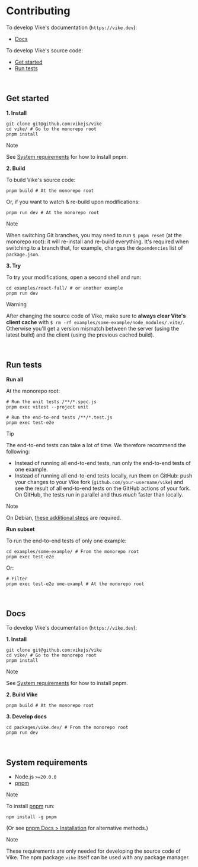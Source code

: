 # Contributing

To develop Vike's documentation (`https://vike.dev`):

- [Docs](#docs)

To develop Vike's source code:

- [Get started](#get-started)
- [Run tests](#run-tests)

<br/>


## Get started

**1. Install**

```shell
git clone git@github.com:vikejs/vike
cd vike/ # Go to the monorepo root
pnpm install
```

> [!NOTE]
> See [System requirements](#system-requirements) for how to install pnpm.

**2. Build**

To build Vike's source code:

```shell
pnpm build # At the monorepo root
```

Or, if you want to watch & re-build upon modifications:

```shell
pnpm run dev # At the monorepo root
```

> [!NOTE]
> When switching Git branches, you may need to run `$ pnpm reset` (at the monorepo root): it will re-install and re-build everything. It's required when switching to a branch that, for example, changes the `dependencies` list of `package.json`.

**3. Try**

To try your modifications, open a second shell and run:

```shell
cd examples/react-full/ # or another example
pnpm run dev
```

> [!WARNING]
> After changing the source code of Vike, make sure to **always clear Vite's client cache** with `$ rm -rf examples/some-example/node_modules/.vite/`. Otherwise you'll get a version mismatch between the server (using the latest build) and the client (using the previous cached build).

<br/>


## Run tests

**Run all**

At the monorepo root:

```shell
# Run the unit tests /**/*.spec.js
pnpm exec vitest --project unit

# Run the end-to-end tests /**/*.test.js
pnpm exec test-e2e
```

> [!TIP]
> The end-to-end tests can take a lot of time. We therefore recommend the following:
> - Instead of running all end-to-end tests, run only the end-to-end tests of one example.
> - Instead of running all end-to-end tests locally, run them on GitHub: push your changes to your Vike fork (`github.com/your-username/vike`) and see the result of all end-to-end tests on the GitHub actions of your fork. On GitHub, the tests run in parallel and thus *much* faster than locally.

> [!NOTE]
> On Debian, [these additional steps](https://github.com/vikejs/vike/issues/283#issuecomment-1072974554) are required.

**Run subset**

To run the end-to-end tests of only one example:

```shell
cd examples/some-example/ # From the monorepo root
pnpm exec test-e2e
```

Or:

<!-- spellcheck-ignore:on -->
```shell
# Filter
pnpm exec test-e2e ome-exampl # At the monorepo root
```
<!-- spellcheck-ignore:off -->

<br/>


## Docs

To develop Vike's documentation (`https://vike.dev`):

**1. Install**

```shell
git clone git@github.com:vikejs/vike
cd vike/ # Go to the monorepo root
pnpm install
```

> [!NOTE]
> See [System requirements](#system-requirements) for how to install pnpm.

**2. Build Vike**

```shell
pnpm build # At the monorepo root
```

**3. Develop docs**

```shell
cd packages/vike.dev/ # From the monorepo root
pnpm run dev
```

<br/>


## System requirements

- Node.js `>=20.0.0`
- [pnpm](https://pnpm.io)

> [!NOTE]
> To install [pnpm](https://pnpm.io) run:
> ```shell
> npm install -g pnpm
> ```
> (Or see [pnpm Docs > Installation](https://pnpm.io/installation) for alternative methods.)

> [!NOTE]
> These requirements are only needed for developing the source code of Vike. The npm package `vike` itself can be used with any package manager.

